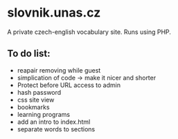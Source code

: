 # slovnik.unas.cz
A private czech-english vocabulary site. Runs using PHP.

## To do list:
- reapair removing while guest
- simplication of code -> make it nicer and shorter
- Protect before URL access to admin
- hash password
- css site view
- bookmarks
- learning programs
- add an intro to index.html
- separate words to sections
